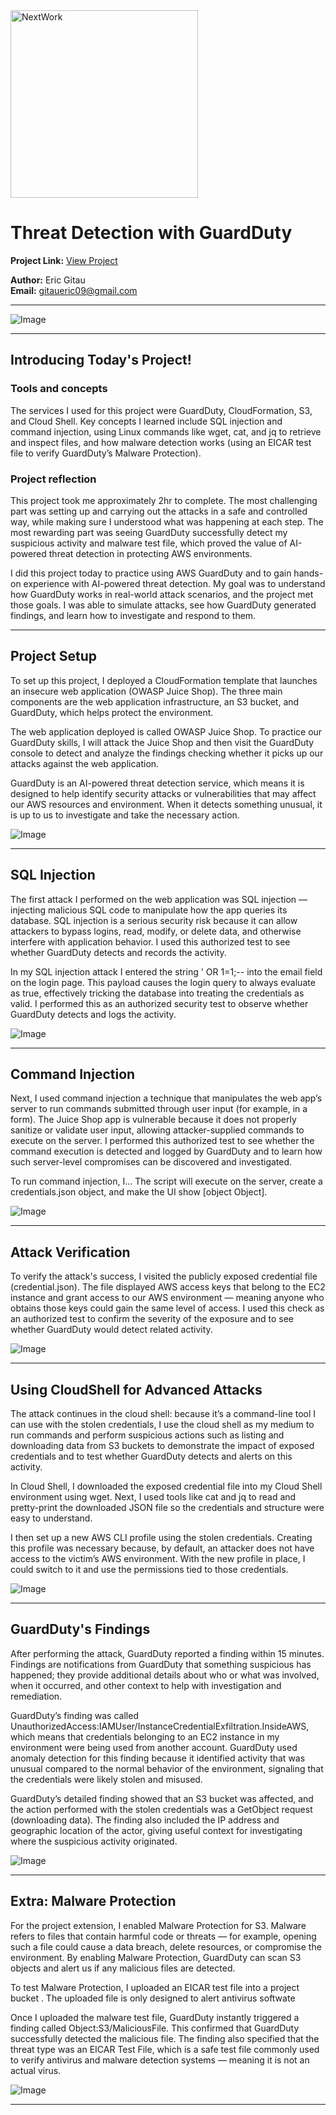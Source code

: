 <img src="https://cdn.prod.website-files.com/677c400686e724409a5a7409/6790ad949cf622dc8dcd9fe4_nextwork-logo-leather.svg" alt="NextWork" width="300" />

# Threat Detection with GuardDuty

**Project Link:** [View Project](http://learn.nextwork.org/projects/aws-security-guardduty)

**Author:** Eric Gitau  
**Email:** gitaueric09@gmail.com

---

![Image](http://learn.nextwork.org/inspired_purple_vibrant_plum/uploads/aws-security-guardduty_v1w2x3y4)

---

## Introducing Today's Project!

### Tools and concepts

The services I used for this project were GuardDuty, CloudFormation, S3, and Cloud Shell. Key concepts I learned include SQL injection and command injection, using Linux commands like wget, cat, and jq to retrieve and inspect files, and how malware detection works (using an EICAR test file to verify GuardDuty’s Malware Protection).

### Project reflection

This project took me approximately 2hr to complete. The most challenging part was setting up and carrying out the attacks in a safe and controlled way, while making sure I understood what was happening at each step. The most rewarding part was seeing GuardDuty successfully detect my suspicious activity and malware test file, which proved the value of AI-powered threat detection in protecting AWS environments.

I did this project today to practice using AWS GuardDuty and to gain hands-on experience with AI-powered threat detection. My goal was to understand how GuardDuty works in real-world attack scenarios, and the project met those goals. I was able to simulate attacks, see how GuardDuty generated findings, and learn how to investigate and respond to them.

---

## Project Setup

To set up this project, I deployed a CloudFormation template that launches an insecure web application (OWASP Juice Shop). The three main components are the web application infrastructure, an S3 bucket, and GuardDuty, which helps protect the environment.

The web application deployed is called OWASP Juice Shop. To practice our GuardDuty skills, I will attack the Juice Shop and then visit the GuardDuty console to detect and analyze the findings checking whether it picks up our attacks against the web application.

GuardDuty is an AI-powered threat detection service, which means it is designed to help identify security attacks or vulnerabilities that may affect our AWS resources and environment. When it detects something unusual, it is up to us to investigate and take the necessary action.

![Image](http://learn.nextwork.org/inspired_purple_vibrant_plum/uploads/aws-security-guardduty_n1o2p3q4)

---

## SQL Injection

The first attack I performed on the web application was SQL injection — injecting malicious SQL code to manipulate how the app queries its database. SQL injection is a serious security risk because it can allow attackers to bypass logins, read, modify, or delete data, and otherwise interfere with application behavior. I used this authorized test to see whether GuardDuty detects and records the activity.

In my SQL injection attack I entered the string ' OR 1=1;-- into the email field on the login page. This payload causes the login query to always evaluate as true, effectively tricking the database into treating the credentials as valid. I performed this as an authorized security test to observe whether GuardDuty detects and logs the activity.

![Image](http://learn.nextwork.org/inspired_purple_vibrant_plum/uploads/aws-security-guardduty_h1i2j3k4)

---

## Command Injection

Next, I used command injection  a technique that manipulates the web app’s server to run commands submitted through user input (for example, in a form). The Juice Shop app is vulnerable because it does not properly sanitize or validate user input, allowing attacker-supplied commands to execute on the server. I performed this authorized test to see whether the command execution is detected and logged by GuardDuty and to learn how such server-level compromises can be discovered and investigated.

To run command injection, I... The script will execute on the server, create a credentials.json object, and make the UI show [object Object].

![Image](http://learn.nextwork.org/inspired_purple_vibrant_plum/uploads/aws-security-guardduty_t3u4v5w6)

---

## Attack Verification

To verify the attack's success, I visited the publicly exposed credential file (credential.json). The file displayed AWS access keys that belong to the EC2 instance and grant access to our AWS environment — meaning anyone who obtains those keys could gain the same level of access. I used this check as an authorized test to confirm the severity of the exposure and to see whether GuardDuty would detect related activity.

![Image](http://learn.nextwork.org/inspired_purple_vibrant_plum/uploads/aws-security-guardduty_x7y8z9a0)

---

## Using CloudShell for Advanced Attacks

The attack continues in the cloud shell: because it’s a command-line tool I can use with the stolen credentials, I use the cloud shell as my medium to run commands and perform suspicious actions such as listing and downloading data from S3 buckets to demonstrate the impact of exposed credentials and to test whether GuardDuty detects and alerts on this activity.

In Cloud Shell, I downloaded the exposed credential file into my Cloud Shell environment using wget. Next, I used tools like cat and jq to read and pretty-print the downloaded JSON file so the credentials and structure were easy to understand.

I then set up a new AWS CLI profile using the stolen credentials. Creating this profile was necessary because, by default, an attacker does not have access to the victim’s AWS environment. With the new profile in place, I could switch to it and use the permissions tied to those credentials.

![Image](http://learn.nextwork.org/inspired_purple_vibrant_plum/uploads/aws-security-guardduty_j9k0l1m2)

---

## GuardDuty's Findings

After performing the attack, GuardDuty reported a finding within 15 minutes. Findings are notifications from GuardDuty that something suspicious has happened; they provide additional details about who or what was involved, when it occurred, and other context to help with investigation and remediation.

GuardDuty’s finding was called UnauthorizedAccess:IAMUser/InstanceCredentialExfiltration.InsideAWS, which means that credentials belonging to an EC2 instance in my environment were being used from another account. GuardDuty used anomaly detection for this finding because it identified activity that was unusual compared to the normal behavior of the environment, signaling that the credentials were likely stolen and misused.

GuardDuty’s detailed finding showed that an S3 bucket was affected, and the action performed with the stolen credentials was a GetObject request (downloading data). The finding also included the IP address and geographic location of the actor, giving useful context for investigating where the suspicious activity originated.

![Image](http://learn.nextwork.org/inspired_purple_vibrant_plum/uploads/aws-security-guardduty_v1w2x3y4)

---

## Extra: Malware Protection

For the project extension, I enabled Malware Protection for S3. Malware refers to files that contain harmful code or threats — for example, opening such a file could cause a data breach, delete resources, or compromise the environment. By enabling Malware Protection, GuardDuty can scan S3 objects and alert us if any malicious files are detected.

To test Malware Protection, I uploaded an EICAR  test file into a project bucket . The uploaded file is only designed to alert antivirus softwate

Once I uploaded the malware test file, GuardDuty instantly triggered a finding called Object:S3/MaliciousFile. This confirmed that GuardDuty successfully detected the malicious file. The finding also specified that the threat type was an EICAR Test File, which is a safe test file commonly used to verify antivirus and malware detection systems — meaning it is not an actual virus.

![Image](http://learn.nextwork.org/inspired_purple_vibrant_plum/uploads/aws-security-guardduty_sm42x3y4)

---
